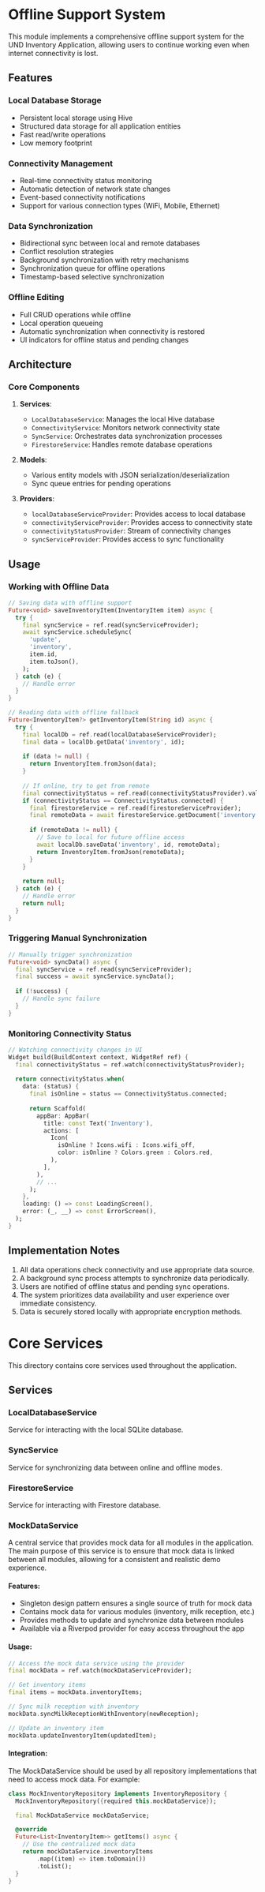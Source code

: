 # Offline Support System

This module implements a comprehensive offline support system for the UND Inventory Application, allowing users to continue working even when internet connectivity is lost.

## Features

### Local Database Storage
- Persistent local storage using Hive
- Structured data storage for all application entities
- Fast read/write operations
- Low memory footprint

### Connectivity Management
- Real-time connectivity status monitoring
- Automatic detection of network state changes
- Event-based connectivity notifications
- Support for various connection types (WiFi, Mobile, Ethernet)

### Data Synchronization
- Bidirectional sync between local and remote databases
- Conflict resolution strategies
- Background synchronization with retry mechanisms
- Synchronization queue for offline operations
- Timestamp-based selective synchronization

### Offline Editing
- Full CRUD operations while offline
- Local operation queueing
- Automatic synchronization when connectivity is restored
- UI indicators for offline status and pending changes

## Architecture

### Core Components

1. **Services**:
   - `LocalDatabaseService`: Manages the local Hive database
   - `ConnectivityService`: Monitors network connectivity state
   - `SyncService`: Orchestrates data synchronization processes
   - `FirestoreService`: Handles remote database operations

2. **Models**:
   - Various entity models with JSON serialization/deserialization
   - Sync queue entries for pending operations

3. **Providers**:
   - `localDatabaseServiceProvider`: Provides access to local database
   - `connectivityServiceProvider`: Provides access to connectivity state
   - `connectivityStatusProvider`: Stream of connectivity changes
   - `syncServiceProvider`: Provides access to sync functionality

## Usage

### Working with Offline Data

```dart
// Saving data with offline support
Future<void> saveInventoryItem(InventoryItem item) async {
  try {
    final syncService = ref.read(syncServiceProvider);
    await syncService.scheduleSync(
      'update',
      'inventory',
      item.id,
      item.toJson(),
    );
  } catch (e) {
    // Handle error
  }
}

// Reading data with offline fallback
Future<InventoryItem?> getInventoryItem(String id) async {
  try {
    final localDb = ref.read(localDatabaseServiceProvider);
    final data = localDb.getData('inventory', id);
    
    if (data != null) {
      return InventoryItem.fromJson(data);
    }
    
    // If online, try to get from remote
    final connectivityStatus = ref.read(connectivityStatusProvider).value;
    if (connectivityStatus == ConnectivityStatus.connected) {
      final firestoreService = ref.read(firestoreServiceProvider);
      final remoteData = await firestoreService.getDocument('inventory', id);
      
      if (remoteData != null) {
        // Save to local for future offline access
        await localDb.saveData('inventory', id, remoteData);
        return InventoryItem.fromJson(remoteData);
      }
    }
    
    return null;
  } catch (e) {
    // Handle error
    return null;
  }
}
```

### Triggering Manual Synchronization

```dart
// Manually trigger synchronization
Future<void> syncData() async {
  final syncService = ref.read(syncServiceProvider);
  final success = await syncService.syncData();
  
  if (!success) {
    // Handle sync failure
  }
}
```

### Monitoring Connectivity Status

```dart
// Watching connectivity changes in UI
Widget build(BuildContext context, WidgetRef ref) {
  final connectivityStatus = ref.watch(connectivityStatusProvider);
  
  return connectivityStatus.when(
    data: (status) {
      final isOnline = status == ConnectivityStatus.connected;
      
      return Scaffold(
        appBar: AppBar(
          title: const Text('Inventory'),
          actions: [
            Icon(
              isOnline ? Icons.wifi : Icons.wifi_off,
              color: isOnline ? Colors.green : Colors.red,
            ),
          ],
        ),
        // ...
      );
    },
    loading: () => const LoadingScreen(),
    error: (_, __) => const ErrorScreen(),
  );
}
```

## Implementation Notes

1. All data operations check connectivity and use appropriate data source.
2. A background sync process attempts to synchronize data periodically.
3. Users are notified of offline status and pending sync operations.
4. The system prioritizes data availability and user experience over immediate consistency.
5. Data is securely stored locally with appropriate encryption methods.

# Core Services

This directory contains core services used throughout the application.

## Services

### LocalDatabaseService

Service for interacting with the local SQLite database.

### SyncService

Service for synchronizing data between online and offline modes.

### FirestoreService

Service for interacting with Firestore database.

### MockDataService

A central service that provides mock data for all modules in the application. The main purpose of this service is to ensure that mock data is linked between all modules, allowing for a consistent and realistic demo experience.

#### Features:

- Singleton design pattern ensures a single source of truth for mock data
- Contains mock data for various modules (inventory, milk reception, etc.)
- Provides methods to update and synchronize data between modules
- Available via a Riverpod provider for easy access throughout the app

#### Usage:

```dart
// Access the mock data service using the provider
final mockData = ref.watch(mockDataServiceProvider);

// Get inventory items
final items = mockData.inventoryItems;

// Sync milk reception with inventory
mockData.syncMilkReceptionWithInventory(newReception);

// Update an inventory item
mockData.updateInventoryItem(updatedItem);
```

#### Integration:

The MockDataService should be used by all repository implementations that need to access mock data. For example:

```dart
class MockInventoryRepository implements InventoryRepository {
  MockInventoryRepository({required this.mockDataService});

  final MockDataService mockDataService;

  @override
  Future<List<InventoryItem>> getItems() async {
    // Use the centralized mock data
    return mockDataService.inventoryItems
        .map((item) => item.toDomain())
        .toList();
  }
}
``` 